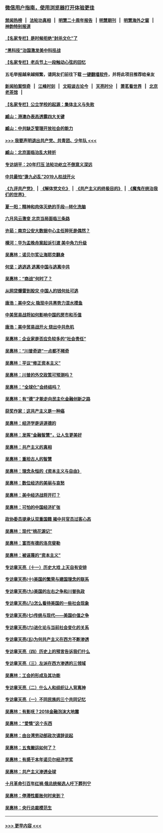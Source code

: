 ### [微信用户指南，使用浏览器打开体验更佳](https://github.com/gfw-breaker/banned-news1/blob/master/indexes/wechat-guide.md?t=0)
#### [禁闻热榜](热点新闻.md?t=0)  &nbsp;&nbsp;|&nbsp;&nbsp; [法轮功真相](https://github.com/gfw-breaker/truth/blob/master/README.md?t=0) &nbsp;&nbsp;|&nbsp;&nbsp; [明慧二十周年报告](https://github.com/gfw-breaker/mh-reports/blob/master/README.md?t=0) &nbsp;&nbsp;|&nbsp;&nbsp;[明慧期刊](https://github.com/gfw-breaker/mh-qikan) &nbsp;&nbsp;|&nbsp;&nbsp; [明慧海外之窗](https://github.com/gfw-breaker/mh-news/blob/master/README.md?t=0) &nbsp;&nbsp;|&nbsp;&nbsp; [神韵特别报道](https://github.com/gfw-breaker/mh-news/blob/master/shenyun.md?t=0)
#### [【名家专栏】是时候拒绝“封杀文化”了](../pages/nsc423/n11814093.md?t=02151944) 
#### [“黑科技”治国激发美中科技战](../pages/nsc423/n11638056.md?t=02151944) 
#### [【名家专栏】老兵节上一段触动心弦的回忆](../pages/nsc423/n11646016.md?t=02151944) 
#### 五毛举报越来越频繁，请网友们前往下载 [一键翻墙软件](https://github.com/gfw-breaker/ssr-accounts)，并将此项目推荐给亲友
#### [新闻拍案惊奇](https://github.com/gfw-breaker/banned-news1/blob/master/pages/link4.md) &nbsp;&nbsp;|&nbsp;&nbsp; [江峰时刻](https://github.com/gfw-breaker/banned-news1/blob/master/pages/link4.md) &nbsp;&nbsp;|&nbsp;&nbsp; [文昭谈古论今](https://github.com/gfw-breaker/banned-news1/blob/master/pages/link4.md) &nbsp;&nbsp;|&nbsp;&nbsp; [天亮时分](https://github.com/gfw-breaker/banned-news1/blob/master/pages/link4.md) &nbsp;&nbsp;|&nbsp;&nbsp; [萧茗看世界](https://github.com/gfw-breaker/banned-news1/blob/master/pages/link4.md) &nbsp;&nbsp;|&nbsp;&nbsp; [北京老茶馆](https://github.com/gfw-breaker/banned-news1/blob/master/pages/link4.md) &nbsp;&nbsp;|&nbsp;&nbsp; 
#### [【名家专栏】公立学校的起源：集体主义与失败](../pages/nsc423/n11601833.md?t=02151944) 
#### [臧山：港澳办表态透露四大关键](../pages/nsc423/n11421628.md?t=02151944) 
#### [臧山：中共缺乏管理开放社会的能力](../pages/nsc423/n11407457.md?t=02151944) 
#### [>>> 我要声明退出共产党、共青团、少年队 <<<](https://github.com/begood0513/goodnews/blob/master/quit/letter.md) 
#### [臧山：北京面临治乱大转折](../pages/nsc423/n11406895.md?t=02151944) 
#### [专访胡平：20年打压 法轮功屹立不倒意义深远](../pages/nsc423/n11398800.md?t=02151944) 
#### [中共最怕“逢九必乱”2019人权战开火](../pages/nsc423/n11385248.md?t=02151944) 
#### [《九评共产党》](https://github.com/begood0513/9ping.md/blob/master/README.md) &nbsp;|&nbsp; [《解体党文化》](../../../../jtdwh.md/blob/master/README.md)  &nbsp;|&nbsp; [《共产主义的终极目的》](../../../../gczydzjmd.md/blob/master/README.md) &nbsp;|&nbsp; [《魔鬼在统治我们的世界》](../../../../mgztzwmdsj.md/blob/master/README.md) 
#### [夏一阳：精神和肉体灭绝的手段—转化洗脑](../pages/nsc423/n11368250.md?t=02151944) 
#### [六月风云激变 北京当局面临三条路](../pages/nsc423/n11313668.md?t=02151944) 
#### [许茹：南京公安大数据中心主任猝死是偶然？](../pages/nsc423/n11064744.md?t=02151944) 
#### [横河：华为孟晚舟案起诉引渡 美中角力升级](../pages/nsc423/n11027230.md?t=02151944) 
#### [吴惠林：诺贝尔奖让海耶克翻身](../pages/nsc423/n10890049.md?t=02151944) 
#### [何坚：逃逃逃 逃离中国与逃离中共](../pages/nsc423/n10592891.md?t=02151944) 
#### [吴惠林：“商战”何时了？](../pages/nsc423/n10573558.md?t=02151944) 
#### [从网贷爆雷到股灾 中国人的钱何处可逃](../pages/nsc423/n10572800.md?t=02151944) 
#### [唐浩：美中交火 隐现中共黑势力混水摸鱼](../pages/nsc423/n10544040.md?t=02151944) 
#### [中美贸易战将如何影响中国的房市和币值](../pages/nsc423/n10543697.md?t=02151944) 
#### [唐浩：美中贸易战开火 烧出中共危机](../pages/nsc423/n10540126.md?t=02151944) 
#### [吴惠林：企业家是否应负较多的“社会责任”](../pages/nsc423/n10535022.md?t=02151944) 
#### [吴惠林：“川普奇迹”一点都不稀奇](../pages/nsc423/n10512808.md?t=02151944) 
#### [吴惠林：平议“修正资本主义”](../pages/nsc423/n10495724.md?t=02151944) 
#### [吴惠林：川普的外交政策可预测吗？](../pages/nsc423/n10462387.md?t=02151944) 
#### [吴惠林：“全球化”会终结吗？](../pages/nsc423/n10452838.md?t=02151944) 
#### [吴惠林：有“德”才能走向民主化金融创新之路](../pages/nsc423/n10432292.md?t=02151944) 
#### [获奖作家：这共产主义是一种癌](../pages/nsc423/n10431541.md?t=02151944) 
#### [吴惠林：经济学是讲道德的](../pages/nsc423/n10398014.md?t=02151944) 
#### [吴惠林：发挥“金融智慧”，让人生更美好](../pages/nsc423/n10375019.md?t=02151944) 
#### [吴惠林：共产主义的真相](../pages/nsc423/n10351394.md?t=02151944) 
#### [吴惠林：重拾古人的智慧](../pages/nsc423/n10337691.md?t=02151944) 
#### [吴惠林：理念永恒的《资本主义与自由》](../pages/nsc423/n10316274.md?t=02151944) 
#### [吴惠林：数位经济的美丽与哀愁](../pages/nsc423/n10292946.md?t=02151944) 
#### [吴惠林：美中经济战将开打？](../pages/nsc423/n10258825.md?t=02151944) 
#### [吴惠林：可怕的中国经济扩张](../pages/nsc423/n10219147.md?t=02151944) 
#### [政协委员提承认双重国籍 揭中共官员过客心态](../pages/nsc423/n10208809.md?t=02151944) 
#### [吴惠林：现代“桃花源记”](../pages/nsc423/n10185234.md?t=02151944) 
#### [吴惠林：富而有德的洛克斐勒](../pages/nsc423/n10142264.md?t=02151944) 
#### [吴惠林：被诬蔑的“资本主义”](../pages/nsc423/n10124816.md?t=02151944) 
#### [专访章天亮（十一）历史大戏 上天自有安排](../pages/nsc423/n10094905.md?t=02151944) 
#### [专访章天亮(十)美国的繁荣与建国理念的联系](../pages/nsc423/n10094899.md?t=02151944) 
#### [专访章天亮(九)美国的左右之争和川普执政](../pages/nsc423/n10094889.md?t=02151944) 
#### [专访章天亮(八)怎么看待美国的一些社会现象](../pages/nsc423/n10094857.md?t=02151944) 
#### [专访章天亮(七)传统与现代——美国价值之争](../pages/nsc423/n10093140.md?t=02151944) 
#### [专访章天亮(六)进化论与当前社会变化的关系](../pages/nsc423/n10092036.md?t=02151944) 
#### [专访章天亮(五)为何共产主义在西方不断渗透](../pages/nsc423/n10083620.md?t=02151944) 
#### [专访章天亮（四）历史上的预言告诉我们什么](../pages/nsc423/n10083606.md?t=02151944) 
#### [专访章天亮（三）左派在西方渗透的三领域](../pages/nsc423/n10081115.md?t=02151944) 
#### [吴惠林：工会的形成及其功能](../pages/nsc423/n10080633.md?t=02151944) 
#### [专访章天亮（二）什么人和组织让人背离神](../pages/nsc423/n10076637.md?t=02151944) 
#### [专访章天亮（一）不同民族的三个共同记忆](../pages/nsc423/n10074188.md?t=02151944) 
#### [吴惠林：有影呒？2018金融泡沫大地震](../pages/nsc423/n10040534.md?t=02151944) 
#### [吴惠林：“爱情”这个东西](../pages/nsc423/n10019423.md?t=02151944) 
#### [吴惠林：由台湾劳动部政次请辞说起](../pages/nsc423/n9979679.md?t=02151944) 
#### [吴惠林：五鬼搬运如何了？](../pages/nsc423/n9925338.md?t=02151944) 
#### [吴惠林：有感于本年诺贝尔经济学奖](../pages/nsc423/n9871883.md?t=02151944) 
#### [吴惠林：共产主义渗透全球](../pages/nsc423/n9812748.md?t=02151944) 
#### [十月革命引百年红祸 俄总统候选人吁下葬列宁](../pages/nsc423/n9810182.md?t=02151944) 
#### [吴惠林：停滞性膨胀何时来到？](../pages/nsc423/n9764136.md?t=02151944) 
#### [吴惠林：央行总裁模范生](../pages/nsc423/n9728134.md?t=02151944) 

----
#### [ >>> 更早内容 <<< ](../indexes/nsc423-earlier.md)
